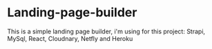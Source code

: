# Landing-page-builder
This is a simple landing page builder, i'm using for this project: Strapi, MySql, React, Cloudnary, Netfly and Heroku
